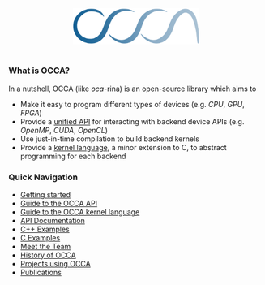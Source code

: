 <img
    src="./assets/images/logo/blue.svg"
    width="250"
    style="display: block; width: 250px; margin: auto; margin-bottom: 3em"
/>

### What is OCCA?

In a nutshell, OCCA (like *oca*-rina) is an open-source library which aims to

- Make it easy to program different types of devices (e.g. _CPU_, _GPU_, _FPGA_)
- Provide a [unified API](/guide/occa/introduction) for interacting with backend device APIs (e.g. _OpenMP_, _CUDA_, _OpenCL_)
- Use just-in-time compilation to build backend kernels
- Provide a [kernel language](/guide/okl/introduction), a minor extension to C, to abstract programming for each backend

### Quick Navigation

- [Getting started](/guide/user-guide/introduction)
- [Guide to the OCCA API](/guide/occa/introduction)
- [Guide to the OCCA kernel language](/guide/okl/introduction)
- [API Documentation](/api/)
- [C++ Examples](/examples/cpp/add-vectors)
- [C Examples](/examples/c/add-vectors)
- [Meet the Team](/team)
- [History of OCCA](/history)
- [Projects using OCCA](/gallery)
- [Publications](/publications)
